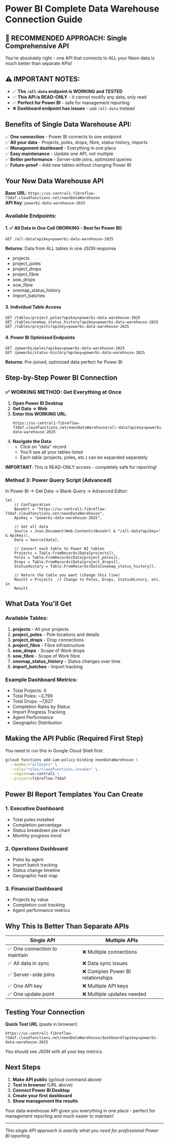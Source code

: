 # Power BI Complete Data Warehouse Connection Guide

## 🎯 **RECOMMENDED APPROACH: Single Comprehensive API**

You're absolutely right - one API that connects to ALL your Neon data is much better than separate APIs!

## ⚠️ **IMPORTANT NOTES:**
- ✅ **The `/all-data` endpoint is WORKING and TESTED**
- ✅ **This API is READ-ONLY** - it cannot modify any data, only read
- ✅ **Perfect for Power BI** - safe for management reporting
- ❌ **Dashboard endpoint has issues** - use `/all-data` instead

## Benefits of Single Data Warehouse API:
✅ **One connection** - Power BI connects to one endpoint  
✅ **All your data** - Projects, poles, drops, fibre, status history, imports  
✅ **Management dashboard** - Everything in one place  
✅ **Easy maintenance** - Update one API, not multiple  
✅ **Better performance** - Server-side joins, optimized queries  
✅ **Future-proof** - Add new tables without changing Power BI  

## Your New Data Warehouse API

**Base URL**: `https://us-central1-fibreflow-73daf.cloudfunctions.net/neonDataWarehouse`  
**API Key**: `powerbi-data-warehouse-2025`  

### Available Endpoints:

#### 1. ✅ All Data in One Call (WORKING - Best for Power BI)
```
GET /all-data?apikey=powerbi-data-warehouse-2025
```
**Returns**: Data from ALL tables in one JSON response
- projects
- project_poles  
- project_drops
- project_fibre
- sow_drops
- sow_fibre
- onemap_status_history
- import_batches

#### 3. Individual Table Access
```
GET /tables/project_poles?apikey=powerbi-data-warehouse-2025
GET /tables/onemap_status_history?apikey=powerbi-data-warehouse-2025
GET /tables/projects?apikey=powerbi-data-warehouse-2025
```

#### 4. Power BI Optimized Endpoints
```
GET /powerbi/poles?apikey=powerbi-data-warehouse-2025
GET /powerbi/status-history?apikey=powerbi-data-warehouse-2025
```
**Returns**: Pre-joined, optimized data perfect for Power BI

## Step-by-Step Power BI Connection

### ✅ WORKING METHOD: Get Everything at Once

1. **Open Power BI Desktop**
2. **Get Data → Web**
3. **Enter this WORKING URL**:
   ```
   https://us-central1-fibreflow-73daf.cloudfunctions.net/neonDataWarehouse/all-data?apikey=powerbi-data-warehouse-2025
   ```
4. **Navigate the Data**:
   - Click on "data" record
   - You'll see all your tables listed
   - Each table (projects, poles, etc.) can be expanded separately

**IMPORTANT**: This is READ-ONLY access - completely safe for reporting!

### Method 3: Power Query Script (Advanced)

In Power BI → Get Data → Blank Query → Advanced Editor:

```powerquery
let
    // Configuration
    BaseUrl = "https://us-central1-fibreflow-73daf.cloudfunctions.net/neonDataWarehouse",
    ApiKey = "powerbi-data-warehouse-2025",
    
    // Get all data
    Source = Json.Document(Web.Contents(BaseUrl & "/all-data?apikey=" & ApiKey)),
    Data = Source[data],
    
    // Convert each table to Power BI tables
    Projects = Table.FromRecords(Data[projects]),
    Poles = Table.FromRecords(Data[project_poles]),
    Drops = Table.FromRecords(Data[project_drops]),
    StatusHistory = Table.FromRecords(Data[onemap_status_history]),
    
    // Return the table you want (change this line)
    Result = Projects  // Change to Poles, Drops, StatusHistory, etc.
in
    Result
```

## What Data You'll Get

### Available Tables:
1. **projects** - All your projects
2. **project_poles** - Pole locations and details
3. **project_drops** - Drop connections
4. **project_fibre** - Fibre infrastructure
5. **sow_drops** - Scope of Work drops
6. **sow_fibre** - Scope of Work fibre
7. **onemap_status_history** - Status changes over time
8. **import_batches** - Import tracking

### Example Dashboard Metrics:
- Total Projects: X
- Total Poles: ~3,799
- Total Drops: ~7,827
- Completion Rates by Status
- Import Progress Tracking
- Agent Performance
- Geographic Distribution

## Making the API Public (Required First Step)

You need to run this in Google Cloud Shell first:

```bash
gcloud functions add-iam-policy-binding neonDataWarehouse \
  --member="allUsers" \
  --role="roles/cloudfunctions.invoker" \
  --region=us-central1 \
  --project=fibreflow-73daf
```

## Power BI Report Templates You Can Create

### 1. Executive Dashboard
- Total poles installed
- Completion percentage
- Status breakdown pie chart
- Monthly progress trend

### 2. Operations Dashboard  
- Poles by agent
- Import batch tracking
- Status change timeline
- Geographic heat map

### 3. Financial Dashboard
- Projects by value
- Completion cost tracking
- Agent performance metrics

## Why This Is Better Than Separate APIs

| Single API | Multiple APIs |
|------------|---------------|
| ✅ One connection to maintain | ❌ Multiple connections |
| ✅ All data in sync | ❌ Data sync issues |
| ✅ Server-side joins | ❌ Complex Power BI relationships |
| ✅ One API key | ❌ Multiple API keys |
| ✅ One update point | ❌ Multiple updates needed |

## Testing Your Connection

**Quick Test URL** (paste in browser):
```
https://us-central1-fibreflow-73daf.cloudfunctions.net/neonDataWarehouse/dashboard?apikey=powerbi-data-warehouse-2025
```

You should see JSON with all your key metrics.

## Next Steps

1. **Make API public** (gcloud command above)
2. **Test in browser** (URL above)  
3. **Connect Power BI Desktop**
4. **Create your first dashboard**
5. **Show management the results**

Your data warehouse API gives you everything in one place - perfect for management reporting and much easier to maintain!

---
*This single API approach is exactly what you need for professional Power BI reporting.*